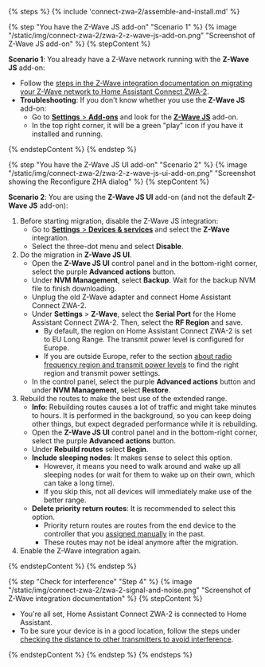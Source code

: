 <!--- more generic steps on migrating a Z-Wave network to Home Assistant Connect ZWA-2. -->


{% steps %}
{% include 'connect-zwa-2/assemble-and-install.md' %}


{% step "You have the Z-Wave JS add-on" "Scenario 1" %}
{% image "/static/img/connect-zwa-2/zwa-2-z-wave-js-add-on.png" "Screenshot of Z-Wave JS add-on" %}
{% stepContent %}

**Scenario 1**: You already have a Z-Wave network running with the **Z-Wave JS** add-on:

- Follow the [steps in the Z-Wave integration documentation on migrating your Z-Wave network to Home Assistant Connect ZWA-2](https://www.home-assistant.io/integrations/zwave_js/#migrating-a-z-wave-network-to-a-new-adapter).
- **Troubleshooting**: If you don't know whether you use the **Z-Wave JS** add-on:
  - Go to [**Settings** > **Add-ons**](https://my.home-assistant.io/redirect/supervisor/) and look for the [**Z-Wave JS**](https://my.home-assistant.io/redirect/supervisor_addon/?addon=core_zwave_js) add-on.
  - In the top right corner, it will be a green "play" icon if you have it installed and running.

{% endstepContent %}
{% endstep %}

{% step "You have the Z-Wave JS UI add-on" "Scenario 2" %}
{% image "/static/img/connect-zwa-2/zwa-2-z-wave-js-ui-add-on.png" "Screenshot showing the Reconfigure ZHA dialog" %}
{% stepContent %}

**Scenario 2**: You are using the **Z-Wave JS UI** add-on (and not the default **Z-Wave JS** add-on):

1. Before starting migration, disable the Z-Wave JS integration:
   - Go to [**Settings** > **Devices & services**](https://my.home-assistant.io/redirect/integrations/) and select the **Z-Wave** integration.
   - Select the three-dot menu and select **Disable**.
2. Do the migration in **Z-Wave JS UI**.
   - Open the **Z-Wave JS UI** control panel and in the bottom-right corner, select the purple **Advanced actions** button.
   - Under **NVM Management**, select **Backup**. Wait for the backup NVM file to finish downloading.
   - Unplug the old Z-Wave adapter and connect Home Assistant Connect ZWA-2.
   - Under **Settings** > **Z-Wave**, select the **Serial Port** for the Home Assistant Connect ZWA-2. Then, select the **RF Region** and save.
     - By default, the region on Home Assistant Connect ZWA-2 is set to EU Long Range. The transmit power level is configured for Europe.
     - If you are outside Europe, refer to the section [about radio frequency region and transmit power levels](/hc/en-us/articles/29081378073501) to find the right region and transmit power settings.
   - In the control panel, select the purple **Advanced actions** button and under **NVM Management**, select **Restore**.
3. Rebuild the routes to make the best use of the extended range.
   - **Info**: Rebuilding routes causes a lot of traffic and might take minutes to hours. It is performed in the background, so you can keep doing other things, but expect degraded performance while it is rebuilding.
   - Open the **Z-Wave JS UI** control panel and in the bottom-right corner, select the purple **Advanced actions** button.
   - Under **Rebuild routes** select **Begin**.
   - **Include sleeping nodes**: It makes sense to select this option.
     - However, it means you need to walk around and wake up all sleeping nodes (or wait for them to wake up on their own, which can take a long time).
     - If you skip this, not all devices will immediately make use of the better range.
   - **Delete priority return routes**: It is recommended to select this option.
     - Priority return routes are routes from the end device to the controller that you [assigned manually](https://zwave-js.github.io/zwave-js/#/troubleshooting/first-steps?id=manually-assign-routes) in the past.
     - These routes may not be ideal anymore after the migration.
4. Enable the Z-Wave integration again.

{% endstepContent %}
{% endstep %}

{% step "Check for interference" "Step 4" %}
{% image "/static/img/connect-zwa-2/zwa-2-signal-and-noise.png" "Screenshot of Z-Wave integration documentation" %}
{% stepContent %}

- You're all set, Home Assistant Connect ZWA-2 is connected to Home Assistant.
- To be sure your device is in a good location, follow the steps under [checking the distance to other transmitters to avoid interference](/hc/en-us/articles/28670741134365).

{% endstepContent %}
{% endstep %}
{% endsteps %}
